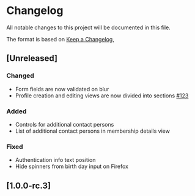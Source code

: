# Changelog
All notable changes to this project will be documented in this file.

The format is based on [Keep a Changelog](https://keepachangelog.com/en/1.0.0/),

## [Unreleased]
### Changed
- Form fields are now validated on blur
- Profile creation and editing views are now divided into sections [#123](https://github.com/City-of-Helsinki/youth-membership-ui/pull/123)

### Added
- Controls for additional contact persons
- List of additional contact persons in membership details view

### Fixed
- Authentication info text position
- Hide spinners from birth day input on Firefox

## [1.0.0-rc.3]